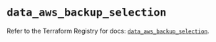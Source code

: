 # `data_aws_backup_selection`

Refer to the Terraform Registry for docs: [`data_aws_backup_selection`](https://registry.terraform.io/providers/hashicorp/aws/6.6.0/docs/data-sources/backup_selection).
